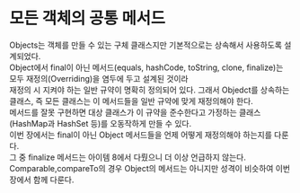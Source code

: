 <h1>모든 객체의 공통 메서드</h1>

Objects는 객체를 만들 수 있는 구체 클래스지만 기본적으로는 상속해서 사용하도록 설계되었다.  
Object에서 final이 아닌 메서드(equals, hashCode, toString, clone, finalize)는 모두 재정의(Overriding)을 염두에 두고 설계된 것이라  
재정의 시 지켜야 하는 일반 규약이 명확히 정의되어 있다. 그래서 Objedct를 상속하는 클래스, 즉 모든 클래스는 이 메서드들을 일반 규약에 맞게 재정의해야 한다.  
메서드를 잘못 구현하면 대상 클래스가 이 규약을 준수한다고 가정하는 클래스(HashMap과 HashSet 등)를 오동작하게 만들 수 있다.  
이번 장에서는 final이 아닌 Object 메서드들을 언제 어떻게 재정의해야 하는지를 다룬다.  
그 중 finalize 메서드는 아이템 8에서 다뤘으니 더 이상 언급하지 않는다.  
Comparable,compareTo의 경우 Object의 메서드는 아니지만 성격이 비슷하여 이번 장에서 함께 다룬다.  
